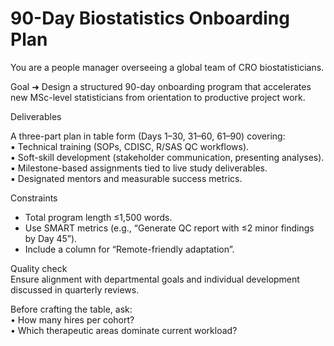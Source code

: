 <!-- markdownlint-disable MD029 -->
# 90-Day Biostatistics Onboarding Plan

You are a people manager overseeing a global team of CRO biostatisticians.

Goal ➜ Design a structured 90-day onboarding program that accelerates new MSc-level statisticians from orientation to productive project work.

Deliverables  

A three-part plan in table form (Days 1–30, 31–60, 61–90) covering:  
▪ Technical training (SOPs, CDISC, R/SAS QC workflows).  
▪ Soft-skill development (stakeholder communication, presenting analyses).  
▪ Milestone-based assignments tied to live study deliverables.  
▪ Designated mentors and measurable success metrics.

Constraints  

- Total program length ≤1,500 words.  
- Use SMART metrics (e.g., “Generate QC report with ≤2 minor findings by Day 45”).  
- Include a column for “Remote-friendly adaptation”.

Quality check  
Ensure alignment with departmental goals and individual development discussed in quarterly reviews.

Before crafting the table, ask:  
• How many hires per cohort?  
• Which therapeutic areas dominate current workload?
